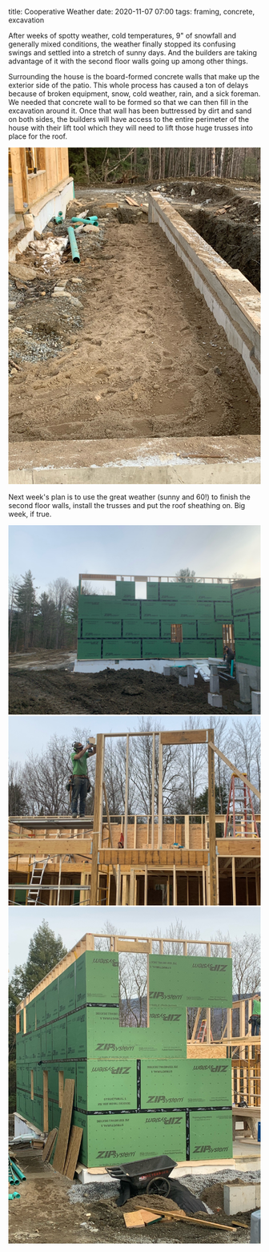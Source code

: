 title: Cooperative Weather
date: 2020-11-07 07:00
tags: framing, concrete, excavation


After weeks of spotty weather, cold temperatures, 9" of snowfall and generally mixed conditions, the weather finally stopped its confusing swings and settled into a stretch of sunny days. And the builders are taking advantage of it with the second floor walls going up among other things.

Surrounding the house is the board-formed concrete walls that make up the exterior side of the patio.  This whole process has caused a ton of delays because of broken equipment, snow, cold weather, rain, and a sick foreman. We needed that concrete wall to be formed so that we can then fill in the excavation around it.  Once that wall has been buttressed by dirt and sand on both sides, the builders will have access to the entire perimeter of the house with their lift tool which they will need to lift those huge trusses into place for the roof.

![](/files/patio-area-excavation.jpeg)       

Next week's plan is to use the great weather (sunny and 60!) to finish the second floor walls, install the trusses and put the roof sheathing on.  Big week, if true.

![](/files/library-window-north-side.jpeg)      
![](/files/framing-stairwell.jpeg)      
![](/files/guest-room-window.jpeg)      
